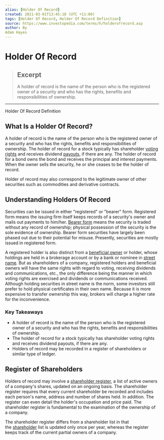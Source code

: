 ```yaml
---
alias: [Holder Of Record]
created: 2021-03-01T13:45:18 (UTC +11:00)
tags: [Holder Of Record, Holder Of Record Definition]
source: https://www.investopedia.com/terms/h/holderofrecord.asp
author: By
Adam Hayes
---
```


# Holder Of Record

> ## Excerpt
> A holder of record is the name of the person who is the registered owner of a security and who has the rights, benefits and responsibilities of ownership.

---

Holder Of Record Definition
## What Is a Holder Of Record?

A holder of record is the name of the person who is the registered owner of a security and who has the rights, benefits and responsibilities of ownership. The holder of record for a stock typically has shareholder [voting rights](https://www.investopedia.com/terms/v/votingright.asp) and receives dividend [payouts](https://www.investopedia.com/terms/p/payout.asp), if there are any. The holder of record for a bond owns the bond and receives the principal and interest payments. When the owner sells the security, he or she ceases to be the holder of record.

Holder of record may also correspond to the legitimate owner of other securities such as commodities and derivative contracts.

## Understanding Holders Of Record

Securities can be issued in either "registered" or "bearer" form. Registered form means the issuing firm itself keeps records of a security's owner and mails out payments to him/her. [Bearer form](https://www.investopedia.com/terms/b/bearerform.asp) means the security is traded without any record of ownership; physical possession of the security is the sole evidence of ownership. Bearer form securities have largely been phased out due to their potential for misuse. Presently, securities are mostly issued in registered form.

A registered holder is also distinct from a [beneficial owner](https://www.investopedia.com/terms/b/beneficialowner.asp) or holder, whose holdings are held in a brokerage account or by a bank or nominee in [street name](https://www.investopedia.com/ask/answers/185.asp). But as shareholders of a company, registered holders and beneficial owners will have the same rights with regard to voting, receiving dividends and communications, etc., the only difference being the manner in which voting rights are exercised and dividends or communications received. Although holding securities in street name is the norm, some investors still prefer to hold physical certificates in their own name. Because it is more expensive to transfer ownership this way, brokers will charge a higher rate for the inconvenience.

### Key Takeaways

-   A holder of record is the name of the person who is the registered owner of a security and who has the rights, benefits and responsibilities of ownership.
-   The holder of record for a stock typically has shareholder voting rights and receives dividend payouts, if there are any. 
-   Holders of record may be recorded in a register of shareholders or similar type of ledger.

## Register of Shareholders

Holders of record may involve a [shareholder register](https://www.investopedia.com/terms/s/shareholder-register.asp), a list of active owners of a company's shares, updated on an ongoing basis. The shareholder register requires that every current shareholder be recorded and includes each person's name, address and number of shares held. In addition. The register can even detail the holder's occupation and price paid. The shareholder register is fundamental to the examination of the ownership of a company.

The shareholder register differs from a shareholder list in that the [shareholder](https://www.investopedia.com/terms/s/shareholder.asp) list is updated only once per year, whereas the register keeps track of the current partial owners of a company.
